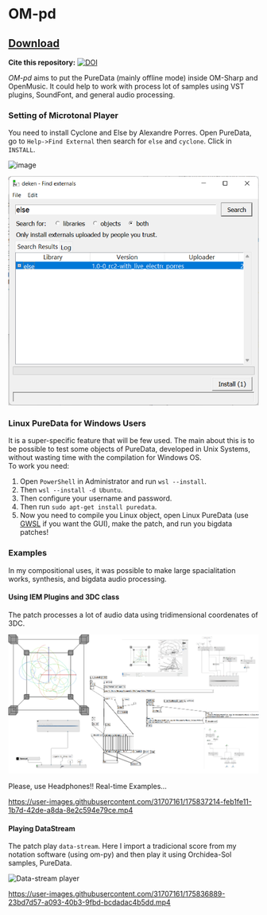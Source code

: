 # OM-pd 
## [Download](https://github.com/charlesneimog/OM-pd/releases/download/0.1/OM-pd.zip)
**Cite this repository:** [![DOI](https://zenodo.org/badge/507004160.svg)](https://zenodo.org/badge/latestdoi/507004160)

*OM-pd* aims to put the PureData (mainly offline mode) inside OM-Sharp and OpenMusic. It could help to work with process lot of samples using VST plugins, SoundFont, and general audio processing.


### Setting of Microtonal Player

You need to install Cyclone and Else by Alexandre Porres. Open PureData, go to `Help->Find External` then search for `else` and `cyclone`. Click in `INSTALL`.

![image](https://user-images.githubusercontent.com/31707161/176052309-d1548486-408c-420a-9e40-f3f398f03cd4.png)

<img src="https://github.com/charlesneimog/OM-pd/blob/master/resources/Using%20Deken.png" width="512"/>


### Linux PureData for Windows Users

It is a super-specific feature that will be few used. The main about this is to be possible to test some objects of PureData, developed in Unix Systems, without wasting time with the compilation for Windows OS.  
To work you need: 

1. Open `PowerShell` in Administrator and run `wsl --install`.
2. Then `wsl --install -d Ubuntu`. 
3. Then configure your username and password.
4. Then run `sudo apt-get install puredata`.
5. Now you need to compile you Linux object, open Linux PureData (use [GWSL](https://github.com/Opticos/GWSL-Source) if you want the GUI), make the patch, and run you bigdata patches!

### Examples 


In my compositional uses, it was possible to make large spacialitation works, synthesis, and bigdata audio processing.


#### Using IEM Plugins and 3DC class

The patch processes a lot of audio data using tridimensional coordenates of 3DC. 

![IEM Plugins and OM-pd](https://github.com/charlesneimog/OM-pd/blob/master/resources/Exemplo%20-%20Espacializacao.png)

Please, use Headphones!! Real-time Examples...

https://user-images.githubusercontent.com/31707161/175837214-feb1fe11-1b7d-42de-a8da-8e2c594e79ce.mp4

#### Playing DataStream

The patch play `data-stream`. Here I import a tradicional score from my notation software (using om-py) and then play it using Orchidea-Sol samples, PureData.  

![Data-stream player](https://user-images.githubusercontent.com/31707161/175836639-b4bef184-53c4-4389-97e6-4cf1fb248cce.png)

https://user-images.githubusercontent.com/31707161/175836889-23bd7d57-a093-40b3-9fbd-bcdadac4b5dd.mp4


  
